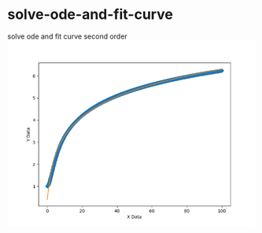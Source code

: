 # solve-ode-and-fit-curve
solve ode and fit curve second order
![fit](https://github.com/alirezaebrahimi96/solve-ode-and-fit-curve/blob/main/ode.png)
